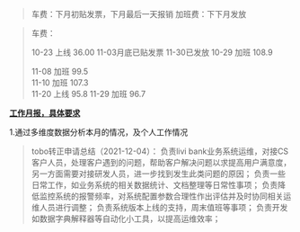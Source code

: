 >车费：下月初贴发票，下月最后一天报销
>加班费：下下月发放

> 车费：
>
> 10-23	上线	36.00	11-03月底已贴发票	11-30已发放
> 10-29	加班	108.9
>
> 11-08	加班	99.5	
> 11-10	加班	107.3	
> 11-20	上线	95.8
> 11-29	加班	96.7



<u>**工作月报，具体要求</u>**

1.通过多维度数据分析本月的情况，及个人工作情况



> tobo转正申请总结（2021-12-04）：
> 负责livi bank业务系统运维，对接CS客户人员，处理客户遇到的问题，帮助客户解决问题以求提高用户满意度，另一方面需要对接研发人员，进一步找到发生此类问题的原因；
> 负责一些日常工作，如业务系统的相关数据统计、文档整理等日常性事项；
> 负责降低监控系统的报警频率，对系统配置参数合理性作出评估并及时协同相关运维人员进行调整；
> 负责系统版本上线的支持，周末值班等事项；
> 负责开发如数据字典解释器等自动化小工具，以提高运维效率；